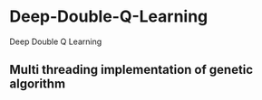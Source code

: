 # Deep-Double-Q-Learning
Deep Double Q Learning

## Multi threading implementation of genetic algorithm
